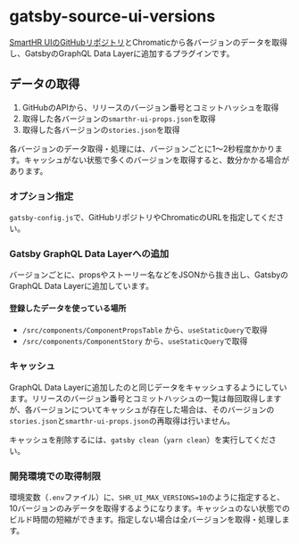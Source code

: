 # gatsby-source-ui-versions

[SmartHR UIのGitHubリポジトリ](https://api.github.com/repos/kufu/smarthr-ui)とChromaticから各バージョンのデータを取得し、GatsbyのGraphQL Data Layerに追加するプラグインです。

## データの取得

1. GitHubのAPIから、リリースのバージョン番号とコミットハッシュを取得
2. 取得した各バージョンの`smarthr-ui-props.json`を取得
3. 取得した各バージョンの`stories.json`を取得

各バージョンのデータ取得・処理には、バージョンごとに1〜2秒程度かかります。キャッシュがない状態で多くのバージョンを取得すると、数分かかる場合があります。

### オプション指定

`gatsby-config.js`で、GitHubリポジトリやChromaticのURLを指定してください。

### Gatsby GraphQL Data Layerへの追加

バージョンごとに、propsやストーリー名などをJSONから抜き出し、GatsbyのGraphQL Data Layerに追加しています。


#### 登録したデータを使っている場所

- `/src/components/ComponentPropsTable` から、`useStaticQuery`で取得
- `/src/components/ComponentStory` から、`useStaticQuery`で取得

### キャッシュ

GraphQL Data Layerに追加したのと同じデータをキャッシュするようにしています。リリースのバージョン番号とコミットハッシュの一覧は毎回取得しますが、各バージョンについてキャッシュが存在した場合は、そのバージョンの`stories.json`と`smarthr-ui-props.json`の再取得は行いません。

キャッシュを削除するには、`gatsby clean`（`yarn clean`）を実行してください。

### 開発環境での取得制限

環境変数（`.env`ファイル）に、`SHR_UI_MAX_VERSIONS=10`のように指定すると、10バージョンのみデータを取得するようになります。キャッシュのない状態でのビルド時間の短縮ができます。指定しない場合は全バージョンを取得・処理します。
